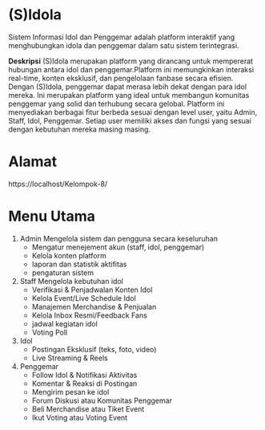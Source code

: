 # (S)Idola

Sistem Informasi Idol dan Penggemar adalah platform interaktif yang menghubungkan idola dan penggemar dalam satu sistem terintegrasi.

**Deskripsi**
(S)Idola merupakan platform yang dirancang untuk mempererat hubungan antara idol dan penggemar.Platform ini memungkinkan interaksi real-time, konten eksklusif, dan pengelolaan fanbase secara efisien. Dengan (S)Idola, penggemar dapat merasa lebih dekat dengan para idol mereka. Ini merupakan platform yang ideal untuk membangun komunitas penggemar yang solid dan terhubung secara gelobal. Platform ini menyediakan berbagai fitur berbeda sesuai dengan level user, yaitu Admin, Staff, Idol, Penggemar. Setiap user memiliki akses dan fungsi yang sesuai dengan kebutuhan mereka masing masing.

# Alamat

https://localhost/Kelompok-8/

# Menu Utama

1. Admin
   Mengelola sistem dan pengguna secara keseluruhan
   - Mengatur menejement akun (staff, idol, penggemar)
   - Kelola konten platform
   - laporan dan statistik aktifitas
   - pengaturan sistem
3. Staff
   Mengelola kebutuhan idol
   - Verifikasi & Penjadwalan Konten Idol
   - Kelola Event/Live Schedule Idol
   - Manajemen Merchandise & Penjualan
   - Kelola Inbox Resmi/Feedback Fans
   - jadwal kegiatan idol
   - Voting Poll
5. Idol
   - Postingan Eksklusif (teks, foto, video)
   - Live Streaming & Reels
7. Penggemar
   - Follow Idol & Notifikasi Aktivitas
   - Komentar & Reaksi di Postingan
   - Mengirim pesan ke idol
   - Forum Diskusi atau Komunitas Penggemar
   - Beli Merchandise atau Tiket Event
   -  Ikut Voting atau Voting Event


